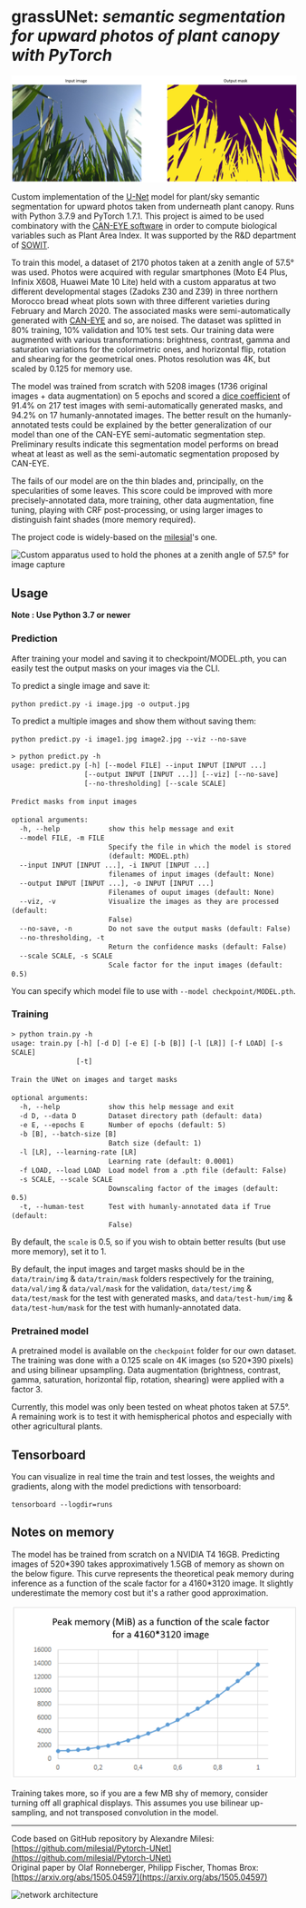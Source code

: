 # grassUNet: *semantic segmentation for upward photos of plant canopy with PyTorch*

![](result.png "input and output for a random image in the test dataset")

Custom implementation of the [U-Net](https://arxiv.org/abs/1505.04597) model for plant/sky semantic segmentation for upward photos taken from underneath plant canopy. Runs with Python 3.7.9 and PyTorch 1.7.1. This project is aimed to be used combinatory with the [CAN-EYE software](https://www6.paca.inrae.fr/can-eye) in order to compute biological variables such as Plant Area Index. It was supported by the R&D department of [SOWIT](https://www.sowit.fr/).

To train this model, a dataset of 2170 photos taken at a zenith angle of 57.5° was used. Photos were acquired with regular smartphones (Moto E4 Plus, Infinix X608, Huawei Mate 10 Lite) held with a custom apparatus at two different developmental stages (Zadoks Z30 and Z39) in three northern Morocco bread wheat plots sown with three different varieties during February and March 2020. The associated masks were semi-automatically generated with [CAN-EYE](https://www6.paca.inrae.fr/can-eye) and so, are noised. The dataset was splitted in 80% training, 10% validation and 10% test sets. Our training data were augmented with various transformations: brightness, contrast, gamma and saturation variations for the colorimetric ones, and horizontal flip, rotation and shearing for the geometrical ones. Photos resolution was 4K, but scaled by 0.125 for memory use.

The model was trained from scratch with 5208 images (1736 original images + data augmentation) on 5 epochs and scored a [dice coefficient](https://en.wikipedia.org/wiki/S%C3%B8rensen%E2%80%93Dice_coefficient) of 91.4% on 217 test images with semi-automatically generated masks, and 94.2% on 17 humanly-annotated images. The better result on the humanly-annotated tests could be explained by the better generalization of our model than one of the CAN-EYE semi-automatic segmentation step. Preliminary results indicate this segmentation model performs on bread wheat at least as well as the semi-automatic segmentation proposed by CAN-EYE.

The fails of our model are on the thin blades and, principally, on the specularities of some leaves. This score could be improved with more precisely-annotated data, more training, other data augmentation, fine tuning, playing with CRF post-processing, or using larger images to distinguish faint shades (more memory required). 

The project code is widely-based on the [milesial](https://github.com/milesial/Pytorch-UNet)'s one.

![](LAI57.png "Custom apparatus used to hold the phones at a zenith angle of 57.5° for image capture")

## Usage
**Note : Use Python 3.7 or newer**
### Prediction

After training your model and saving it to checkpoint/MODEL.pth, you can easily test the output masks on your images via the CLI.

To predict a single image and save it:

`python predict.py -i image.jpg -o output.jpg`

To predict a multiple images and show them without saving them:

`python predict.py -i image1.jpg image2.jpg --viz --no-save`

```shell script
> python predict.py -h
usage: predict.py [-h] [--model FILE] --input INPUT [INPUT ...]
                  [--output INPUT [INPUT ...]] [--viz] [--no-save]
                  [--no-thresholding] [--scale SCALE]

Predict masks from input images

optional arguments:
  -h, --help            show this help message and exit
  --model FILE, -m FILE
                        Specify the file in which the model is stored
                        (default: MODEL.pth)
  --input INPUT [INPUT ...], -i INPUT [INPUT ...]
                        filenames of input images (default: None)
  --output INPUT [INPUT ...], -o INPUT [INPUT ...]
                        Filenames of ouput images (default: None)
  --viz, -v             Visualize the images as they are processed (default:
                        False)
  --no-save, -n         Do not save the output masks (default: False)
  --no-thresholding, -t
                        Return the confidence masks (default: False)
  --scale SCALE, -s SCALE
                        Scale factor for the input images (default: 0.5)
```
You can specify which model file to use with `--model checkpoint/MODEL.pth`.

### Training

```shell script
> python train.py -h
usage: train.py [-h] [-d D] [-e E] [-b [B]] [-l [LR]] [-f LOAD] [-s SCALE]
                [-t]

Train the UNet on images and target masks

optional arguments:
  -h, --help            show this help message and exit
  -d D, --data D        Dataset directory path (default: data)
  -e E, --epochs E      Number of epochs (default: 5)
  -b [B], --batch-size [B]
                        Batch size (default: 1)
  -l [LR], --learning-rate [LR]
                        Learning rate (default: 0.0001)
  -f LOAD, --load LOAD  Load model from a .pth file (default: False)
  -s SCALE, --scale SCALE
                        Downscaling factor of the images (default: 0.5)
  -t, --human-test      Test with humanly-annotated data if True (default:
                        False)
```
By default, the `scale` is 0.5, so if you wish to obtain better results (but use more memory), set it to 1.

By default, the input images and target masks should be in the `data/train/img` & `data/train/mask` folders respectively for the training, `data/val/img` & `data/val/mask` for the validation, `data/test/img` & `data/test/mask` for the test with generated masks, and `data/test-hum/img` & `data/test-hum/mask` for the test with humanly-annotated data.

### Pretrained model
A pretrained model is available on the `checkpoint` folder for our own dataset. The training was done with a 0.125 scale on 4K images (so 520\*390 pixels) and using bilinear upsampling. Data augmentation (brightness, contrast, gamma, saturation, horizontal flip, rotation, shearing) were applied with a factor 3.

Currently, this model was only been tested on wheat photos taken at 57.5°. A remaining work is to test it with hemispherical photos and especially with other agricultural plants.

## Tensorboard
You can visualize in real time the train and test losses, the weights and gradients, along with the model predictions with tensorboard:

`tensorboard --logdir=runs`

## Notes on memory

The model has be trained from scratch on a NVIDIA T4 16GB.
Predicting images of 520\*390 takes approximatively 1.5GB of memory as shown on the below figure. This curve represents the theoretical peak memory during inference as a function of the scale factor for a 4160\*3120 image. It slightly underestimate the memory cost but it's a rather good approximation.

![](inference_memory.png "Theoretical peak memory during inference")

Training takes more, so if you are a few MB shy of memory, consider turning off all graphical displays.
This assumes you use bilinear up-sampling, and not transposed convolution in the model.

---

Code based on GitHub repository by Alexandre Milesi: [https://github.com/milesial/Pytorch-UNet](https://github.com/milesial/Pytorch-UNet) \
Original paper by Olaf Ronneberger, Philipp Fischer, Thomas Brox: [https://arxiv.org/abs/1505.04597](https://arxiv.org/abs/1505.04597)

![network architecture](https://i.imgur.com/jeDVpqF.png)